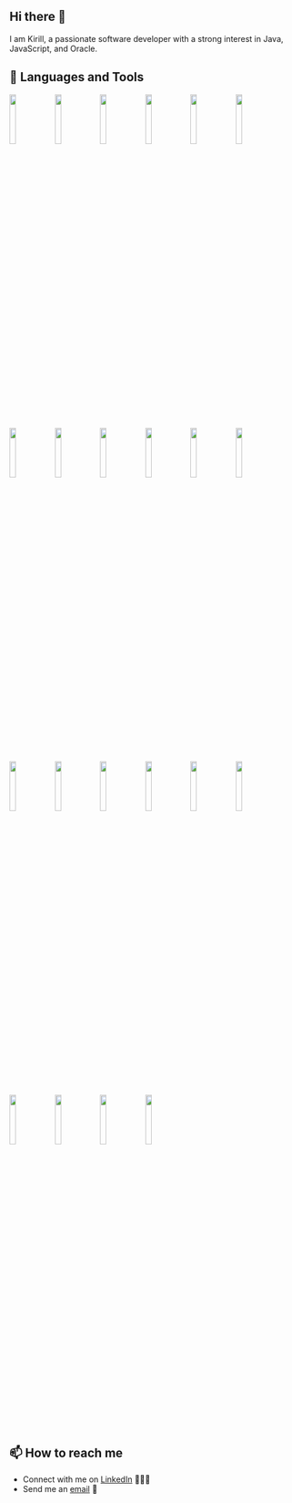 ## Hi there 👋 

I am Kirill, a passionate software developer with a strong interest in Java, JavaScript, and Oracle.

## 🧰 Languages and Tools

<p>
    <img width="15%" src="https://www.vectorlogo.zone/logos/java/java-ar21.svg" />
    <img width="15%" src="https://www.vectorlogo.zone/logos/apache_tomcat/apache_tomcat-ar21.svg" />
    <img width="15%" src="https://www.vectorlogo.zone/logos/javascript/javascript-ar21.svg" />
    <img width="15%" src="https://www.vectorlogo.zone/logos/npmjs/npmjs-ar21.svg" />
    <img width="15%" src="https://www.vectorlogo.zone/logos/nodejs/nodejs-ar21.svg" />    
    <img width="15%" src="https://www.vectorlogo.zone/logos/expressjs/expressjs-ar21.svg" />
    <img width="15%" src="https://www.vectorlogo.zone/logos/git-scm/git-scm-ar21.svg" />    
    <img width="15%" src="https://www.vectorlogo.zone/logos/github/github-ar21.svg" />
    <img width="15%" src="https://www.vectorlogo.zone/logos/php/php-ar21.svg" />
    <img width="15%" src="https://www.vectorlogo.zone/logos/apache_hadoop/apache_hadoop-ar21.svg" />
    <img width="15%" src="https://www.vectorlogo.zone/logos/apache_hive/apache_hive-ar21.svg" />
    <img width="15%" src="https://www.vectorlogo.zone/logos/apache_spark/apache_spark-ar21.svg" />
    <img width="15%" src="https://www.vectorlogo.zone/logos/mysql/mysql-ar21.svg" />
    <img width="15%" src="https://www.vectorlogo.zone/logos/oracle/oracle-ar21.svg" />
    <img width="15%" src="https://www.vectorlogo.zone/logos/linux/linux-ar21.svg" /> 
    <img width="15%" src="https://www.vectorlogo.zone/logos/w3_css/w3_css-ar21.svg" />
    <img width="15%" src="https://www.vectorlogo.zone/logos/w3_html5/w3_html5-ar21.svg" />  
    <img width="15%" src="https://www.vectorlogo.zone/logos/springio/springio-ar21.svg" />     
    <img width="15%" src="https://www.vectorlogo.zone/logos/springio/springio-ar21.svg" />     
    <img width="15%" src="https://www.vectorlogo.zone/logos/angular/angular-ar21.svg" />     
    <img width="15%" src="https://www.vectorlogo.zone/logos/nextjs/nextjs-ar21.svg" />
    <img width="15%" src="https://www.vectorlogo.zone/logos/neo4j/neo4j-ar21.svg" />
    
</p>

## 📫 How to reach me

- Connect with me on [LinkedIn](https://www.linkedin.com/in/kirilltsybulka) 👨🏻‍💻
- Send me an [email](mailto:ktsybulka11@gmail.com) 📧

